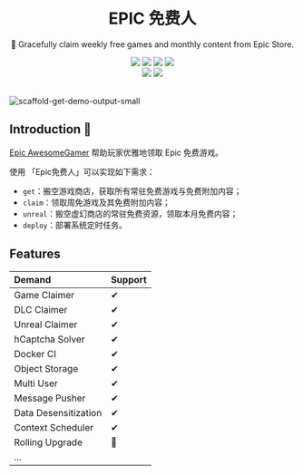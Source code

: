 <div align="center">
    <h1> EPIC 免费人</h1>
    <p>🍷 Gracefully claim weekly free games and monthly content from Epic Store.</p>
    <img src="https://img.shields.io/static/v1?message=reference&color=blue&style=for-the-badge&logo=micropython&label=python">
    <img src="https://img.shields.io/github/license/QIN2DIM/epic-awesome-gamer?style=for-the-badge">
    <a href="https://hub.docker.com/r/ech0sec/awesome-epic"><img src="https://img.shields.io/docker/pulls/ech0sec/awesome-epic?color=green&style=for-the-badge"></a>
	<a href=""><img src="https://img.shields.io/github/workflow/status/QIN2DIM/epic-awesome-gamer/scaffold_claim?style=for-the-badge"></a>
	<br>
    <a href="https://github.com/QIN2DIM/epic-awesome-gamer/"><img src="https://img.shields.io/github/stars/QIN2DIM/epic-awesome-gamer?style=social"></a>
	<a href="https://t.me/+tJrSQ0_0ujkwZmZh"><img src="https://img.shields.io/static/v1?style=social&logo=telegram&label=chat&message=studio" ></a>
	<br>
	<br>
</div>


![scaffold-get-demo-output-small](https://github.com/QIN2DIM/img_pool/blob/main/img/scaffold-get-demo-output-small.gif)

## Introduction 👋

[Epic AwesomeGamer](https://github.com/QIN2DIM/epic-awesome-gamer) 帮助玩家优雅地领取 Epic 免费游戏。

使用 「Epic免费人」可以实现如下需求：

- `get`：搬空游戏商店，获取所有常驻免费游戏与免费附加内容；
- `claim`：领取周免游戏及其免费附加内容；
- `unreal`：搬空虚幻商店的常驻免费资源，领取本月免费内容；
- `deploy`：部署系统定时任务。

## Features

| Demand               | Support |
| :------------------- | :------ |
| Game Claimer         | ✔       |
| DLC Claimer          | ✔       |
| Unreal Claimer       | ✔       |
| hCaptcha Solver      | ✔       |
| Docker CI            | ✔       |
| Object Storage       |   ✔      |
| Multi User           | ✔       |
| Message Pusher       | ✔       |
| Data Desensitization | ✔       |
| Context Scheduler    | ✔       |
| Rolling Upgrade      | 🚧       |
| ...                  |         |
